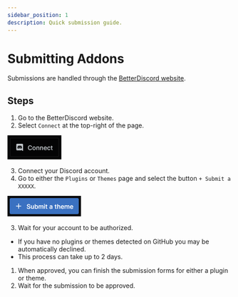 ```yaml
---
sidebar_position: 1
description: Quick submission guide.
---
```


# Submitting Addons

Submissions are handled through the [BetterDiscord website](https://betterdiscord.app).

## Steps

1. Go to the BetterDiscord website.
2. Select `Connect` at the top-right of the page.

![Connect Button](./img/connect.png)

3. Connect your Discord account.
4. Go to either the `Plugins` or `Themes` page and select the button `+ Submit a XXXXX`.

![Submit an Addon](./img/submit.png)

3. Wait for your account to be authorized.
 - If you have no plugins or themes detected on GitHub you may be automatically declined.
 - This process can take up to 2 days.
1. When approved, you can finish the submission forms for either a plugin or theme.
1. Wait for the submission to be approved.